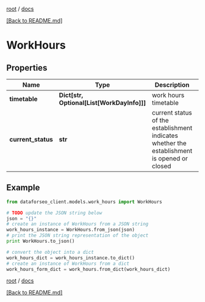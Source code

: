 [root](./../ "root") / [docs](./ "docs")

[[Back to README.md]](./../README.md "[Back to README.md]")

# WorkHours

## Properties

Name | Type | Description | Notes
------------ | ------------- | ------------- | -------------
**timetable** | **Dict[str, Optional[List[WorkDayInfo]]]** | work hours timetable | [optional]
**current_status** | **str** | current status of the establishment indicates whether the establishment is opened or closed | [optional]

## Example

```python
from dataforseo_client.models.work_hours import WorkHours

# TODO update the JSON string below
json = "{}"
# create an instance of WorkHours from a JSON string
work_hours_instance = WorkHours.from_json(json)
# print the JSON string representation of the object
print WorkHours.to_json()

# convert the object into a dict
work_hours_dict = work_hours_instance.to_dict()
# create an instance of WorkHours from a dict
work_hours_form_dict = work_hours.from_dict(work_hours_dict)
```

  

[root](./../ "root") / [docs](./ "docs")

[[Back to README.md]](./../README.md "[Back to README.md]")